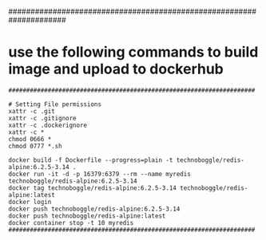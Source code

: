 #####################################################################
# use the following commands to build image and upload to dockerhub #
```
#####################################################################

# Setting File permissions
xattr -c .git
xattr -c .gitignore
xattr -c .dockerignore
xattr -c *
chmod 0666 *
chmod 0777 *.sh

docker build -f Dockerfile --progress=plain -t technoboggle/redis-alpine:6.2.5-3.14 .
docker run -it -d -p 16379:6379 --rm --name myredis technoboggle/redis-alpine:6.2.5-3.14
docker tag technoboggle/redis-alpine:6.2.5-3.14 technoboggle/redis-alpine:latest
docker login
docker push technoboggle/redis-alpine:6.2.5-3.14
docker push technoboggle/redis-alpine:latest
docker container stop -t 10 myredis
#####################################################################
```
